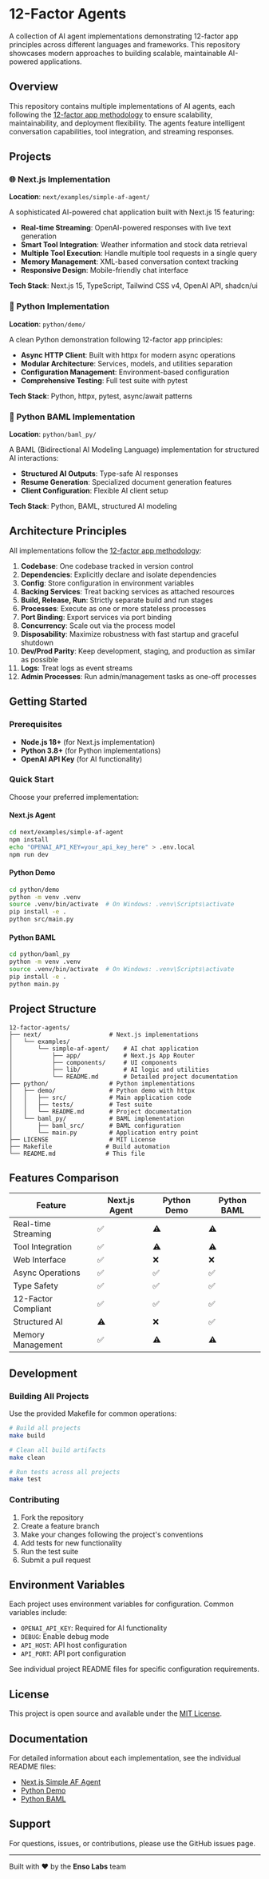# 12-Factor Agents

A collection of AI agent implementations demonstrating 12-factor app principles across different languages and frameworks. This repository showcases modern approaches to building scalable, maintainable AI-powered applications.

## Overview

This repository contains multiple implementations of AI agents, each following the [12-factor app methodology](https://12factor.net/) to ensure scalability, maintainability, and deployment flexibility. The agents feature intelligent conversation capabilities, tool integration, and streaming responses.

## Projects

### 🌐 Next.js Implementation
**Location**: `next/examples/simple-af-agent/`

A sophisticated AI-powered chat application built with Next.js 15 featuring:
- **Real-time Streaming**: OpenAI-powered responses with live text generation
- **Smart Tool Integration**: Weather information and stock data retrieval
- **Multiple Tool Execution**: Handle multiple tool requests in a single query
- **Memory Management**: XML-based conversation context tracking
- **Responsive Design**: Mobile-friendly chat interface

**Tech Stack**: Next.js 15, TypeScript, Tailwind CSS v4, OpenAI API, shadcn/ui

### 🐍 Python Implementation
**Location**: `python/demo/`

A clean Python demonstration following 12-factor app principles:
- **Async HTTP Client**: Built with httpx for modern async operations
- **Modular Architecture**: Services, models, and utilities separation
- **Configuration Management**: Environment-based configuration
- **Comprehensive Testing**: Full test suite with pytest

**Tech Stack**: Python, httpx, pytest, async/await patterns

### 🤖 Python BAML Implementation
**Location**: `python/baml_py/`

A BAML (Bidirectional AI Modeling Language) implementation for structured AI interactions:
- **Structured AI Outputs**: Type-safe AI responses
- **Resume Generation**: Specialized document generation features
- **Client Configuration**: Flexible AI client setup

**Tech Stack**: Python, BAML, structured AI modeling

## Architecture Principles

All implementations follow the [12-factor app methodology](https://12factor.net/):

1. **Codebase**: One codebase tracked in version control
2. **Dependencies**: Explicitly declare and isolate dependencies
3. **Config**: Store configuration in environment variables
4. **Backing Services**: Treat backing services as attached resources
5. **Build, Release, Run**: Strictly separate build and run stages
6. **Processes**: Execute as one or more stateless processes
7. **Port Binding**: Export services via port binding
8. **Concurrency**: Scale out via the process model
9. **Disposability**: Maximize robustness with fast startup and graceful shutdown
10. **Dev/Prod Parity**: Keep development, staging, and production as similar as possible
11. **Logs**: Treat logs as event streams
12. **Admin Processes**: Run admin/management tasks as one-off processes

## Getting Started

### Prerequisites

- **Node.js 18+** (for Next.js implementation)
- **Python 3.8+** (for Python implementations)
- **OpenAI API Key** (for AI functionality)

### Quick Start

Choose your preferred implementation:

#### Next.js Agent
```bash
cd next/examples/simple-af-agent
npm install
echo "OPENAI_API_KEY=your_api_key_here" > .env.local
npm run dev
```

#### Python Demo
```bash
cd python/demo
python -m venv .venv
source .venv/bin/activate  # On Windows: .venv\Scripts\activate
pip install -e .
python src/main.py
```

#### Python BAML
```bash
cd python/baml_py
python -m venv .venv
source .venv/bin/activate  # On Windows: .venv\Scripts\activate
pip install -e .
python main.py
```

## Project Structure

```
12-factor-agents/
├── next/                   # Next.js implementations
│   └── examples/
│       └── simple-af-agent/    # AI chat application
│           ├── app/            # Next.js App Router
│           ├── components/     # UI components
│           ├── lib/            # AI logic and utilities
│           └── README.md       # Detailed project documentation
├── python/                 # Python implementations
│   ├── demo/               # Python demo with httpx
│   │   ├── src/            # Main application code
│   │   ├── tests/          # Test suite
│   │   └── README.md       # Project documentation
│   └── baml_py/            # BAML implementation
│       ├── baml_src/       # BAML configuration
│       └── main.py         # Application entry point
├── LICENSE                 # MIT License
├── Makefile               # Build automation
└── README.md              # This file
```

## Features Comparison

| Feature | Next.js Agent | Python Demo | Python BAML |
|---------|---------------|-------------|-------------|
| Real-time Streaming | ✅ | ⚠️ | ⚠️ |
| Tool Integration | ✅ | ⚠️ | ⚠️ |
| Web Interface | ✅ | ❌ | ❌ |
| Async Operations | ✅ | ✅ | ✅ |
| Type Safety | ✅ | ✅ | ✅ |
| 12-Factor Compliant | ✅ | ✅ | ✅ |
| Structured AI | ⚠️ | ❌ | ✅ |
| Memory Management | ✅ | ⚠️ | ⚠️ |

## Development

### Building All Projects

Use the provided Makefile for common operations:

```bash
# Build all projects
make build

# Clean all build artifacts
make clean

# Run tests across all projects
make test
```

### Contributing

1. Fork the repository
2. Create a feature branch
3. Make your changes following the project's conventions
4. Add tests for new functionality
5. Run the test suite
6. Submit a pull request

## Environment Variables

Each project uses environment variables for configuration. Common variables include:

- `OPENAI_API_KEY`: Required for AI functionality
- `DEBUG`: Enable debug mode
- `API_HOST`: API host configuration
- `API_PORT`: API port configuration

See individual project README files for specific configuration requirements.

## License

This project is open source and available under the [MIT License](LICENSE).

## Documentation

For detailed information about each implementation, see the individual README files:

- [Next.js Simple AF Agent](next/examples/simple-af-agent/README.md)
- [Python Demo](python/demo/README.md)
- [Python BAML](python/baml_py/)

## Support

For questions, issues, or contributions, please use the GitHub issues page.

---

Built with ❤️ by the **Enso Labs** team